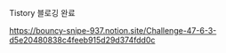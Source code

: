 
Tistory 블로깅 완료  

https://bouncy-snipe-937.notion.site/Challenge-47-6-3-d5e20480838c4feeb915d29d374fdd0c
